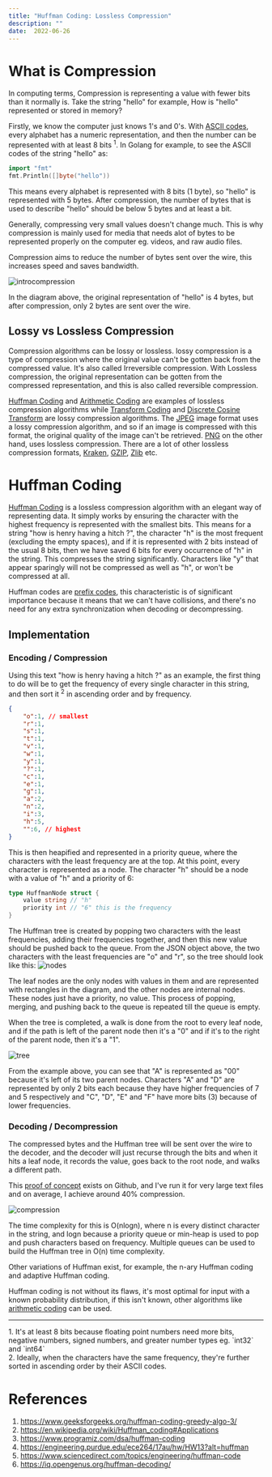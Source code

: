 ```yaml
---
title: "Huffman Coding: Lossless Compression"
description: ""
date:  2022-06-26
---
```


# What is Compression
In computing terms, Compression is representing a value with fewer bits than it normally is. Take the string "hello" for example, How is "hello" represented or stored in memory?

Firstly, we know the computer just knows 1's and 0's. With [ASCII codes](https://www.rapidtables.com/code/text/ascii-table.html), every alphabet has a numeric representation, and then the number can be represented with at least 8 bits <sup>1</sup>. 
In Golang for example, to see the ASCII codes of the string "hello" as: 
```go
import "fmt"
fmt.Println([]byte("hello"))
```
This means every alphabet is represented with 8 bits (1 byte), so "hello" is represented with 5 bytes. After compression, the number of bytes that is used to describe "hello" should be below 5 bytes and at least a bit.

Generally, compressing very small values doesn't change much. This is why compression is mainly used for media that needs alot of bytes to be represented properly on the computer eg. videos, and raw audio files. 

Compression aims to reduce the number of bytes sent over the wire, this increases speed and saves bandwidth. 

![introcompression](https://res.cloudinary.com/pbaba/image/upload/v1656277027/startcompression_ny0kg9.png)

In the diagram above, the original representation of "hello" is 4 bytes, but after compression, only 2 bytes are sent over the wire.

## Lossy vs Lossless Compression
Compression algorithms can be lossy or lossless. lossy compression is a type of compression where the original value can't be gotten back from the compressed value. It's also called Irreversible compression. With Lossless compression, the original representation can be gotten from the compressed representation, and this is also called reversible compression.

[Huffman Coding](https://en.wikipedia.org/wiki/Huffman_coding) and [Arithmetic Coding](https://en.wikipedia.org/wiki/Arithmetic_coding) are examples of lossless compression algorithms while [Transform Coding](https://en.wikipedia.org/wiki/Transform_coding) and [Discrete Cosine Transform](https://en.wikipedia.org/wiki/Discrete_cosine_transform) are lossy compression algorithms. The [JPEG](https://en.wikipedia.org/wiki/JPEG) image format uses a lossy compression algorithm, and so if an image is compressed with this format, the original quality of the image can't be retrieved. [PNG](https://en.wikipedia.org/wiki/Portable_Network_Graphics) on the other hand, uses lossless compression. There are a lot of other lossless compression formats, [Kraken](https://www.tomshardware.com/news/ps5-60percent-smaller-game-sizes-kraken-compression), [GZIP](https://en.wikipedia.org/wiki/Gzip), [Zlib](https://en.wikipedia.org/wiki/Zlib) etc. 

# Huffman Coding
[Huffman Coding](https://en.wikipedia.org/wiki/Huffman_coding) is a lossless compression algorithm with an elegant way of representing data. It simply works by ensuring the character with the highest frequency is represented with the smallest bits. This means for a string "how is henry having a hitch ?", the character "h" is the most frequent (excluding the empty spaces), and if it is represented with 2 bits instead of the usual 8 bits, then we have saved 6 bits for every occurrence of "h" in the string. This compresses the string significantly. Characters like "y" that appear sparingly will not be compressed as well as "h", or won't be compressed at all.

Huffman codes are [prefix codes](https://en.wikipedia.org/wiki/Prefix_code#:~:text=A%20prefix%20code%20is%20a,code%20word%20in%20the%20system.), this characteristic is of significant importance because it means that we can't have collisions, and there's no need for any extra synchronization when decoding or decompressing.

## Implementation
### Encoding / Compression
Using this text "how is henry having a hitch ?" as an example, the first thing to do will be to get the frequency of every single character in this string, and then sort it <sup>2</sup> in ascending order and by frequency.

```json
{
    "o":1, // smallest
    "r":1, 
    "s":1, 
    "t":1, 
    "v":1, 
    "w":1, 
    "y":1,
    "?":1,
    "c":1, 
    "e":1, 
    "g":1, 
    "a":2,
    "n":2,
    "i":3, 
    "h":5,  
    "":6, // highest
}
```
This is then heapified and represented in a priority queue, where the characters with the least frequency are at the top. At this point, every character is represented as a node. 
The character "h" should be a node with a value of "h" and a priority of 6:
```go
type HuffmanNode struct {
    value string // "h"
    priority int // "6" this is the frequency
}
```

The Huffman tree is created by popping two characters with the least frequencies, adding their frequencies together, and then this new value should be pushed back to the queue. From the JSON object above, the two characters with the least frequencies are "o" and "r", so the tree should look like this:
![nodes](https://res.cloudinary.com/pbaba/image/upload/v1656289551/nodes_ifc9ok.png)

The leaf nodes are the only nodes with values in them and are represented with rectangles in the diagram, and the other nodes are internal nodes. These nodes just have a priority, no value. This process of popping, merging, and pushing back to the queue is repeated till the queue is empty. 

When the tree is completed, a walk is done from the root to every leaf node, and if the path is left of the parent node then it's a "0" and if it's to the right of the parent node, then it's a "1".

![tree](https://res.cloudinary.com/pbaba/image/upload/v1656290513/treetwo_grsajz.png)

From the example above, you can see that "A" is represented as "00" because it's left of its two parent nodes. Characters "A" and "D" are represented by only 2 bits each because they have higher frequencies of 7 and 5 respectively and "C", "D", "E" and "F" have more bits (3) because of lower frequencies.

### Decoding / Decompression
The compressed bytes and the Huffman tree will be sent over the wire to the decoder, and the decoder will just recurse through the bits and when it hits a leaf node, it records the value, goes back to the root node, and walks a different path.

This [proof of concept](https://github.com/obbap1/huffman) exists on Github, and I've run it for very large text files and on average, I achieve around 40% compression.

![compression](https://res.cloudinary.com/pbaba/image/upload/v1656282249/Screenshot_2022-06-26_at_23.23.49_pns5mt.png)

The time complexity for this is O(nlogn), where n is every distinct character in the string, and logn because a priority queue or min-heap is used to pop and push characters based on frequency. Multiple queues can be used to build the Huffman tree in O(n) time complexity.

Other variations of Huffman exist, for example, the n-ary Huffman coding and adaptive Huffman coding.

Huffman coding is not without its flaws, it's most optimal for input with a known probability distribution, if this isn't known, other algorithms like [arithmetic coding](https://en.wikipedia.org/wiki/Arithmetic_coding) can be used.

<hr>
1. It's at least 8 bits because floating point numbers need more bits, negative numbers, signed numbers, and greater number types eg. `int32` and `int64` <br> 
2. Ideally, when the characters have the same frequency, they're further sorted in ascending order by their ASCII codes. 

# References
1. https://www.geeksforgeeks.org/huffman-coding-greedy-algo-3/
2. https://en.wikipedia.org/wiki/Huffman_coding#Applications
3. https://www.programiz.com/dsa/huffman-coding
4. https://engineering.purdue.edu/ece264/17au/hw/HW13?alt=huffman
5. https://www.sciencedirect.com/topics/engineering/huffman-code
6. https://iq.opengenus.org/huffman-decoding/
